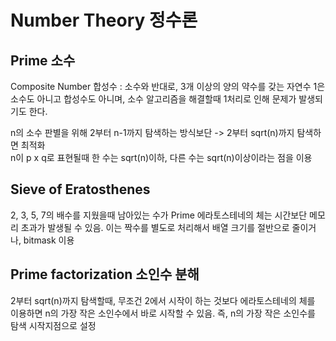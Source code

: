<h1>Number Theory 정수론</h1>

<h2>Prime 소수</h2>
Composite Number 합성수 : 소수와 반대로, 3개 이상의 양의 약수를 갖는 자연수   
1은 소수도 아니고 합성수도 아니며, 소수 알고리즘을 해결할때 1처리로 인해 문제가 발생되기도 한다.  

n의 소수 판별을 위해 2부터 n-1까지 탐색하는 방식보단 -> 2부터 sqrt(n)까지 탐색하면 최적화  
n이 p x q로 표현될때 한 수는 sqrt(n)이하, 다른 수는 sqrt(n)이상이라는 점을 이용   

<h2>Sieve of Eratosthenes</h2>
2, 3, 5, 7의 배수를 지웠을때 남아있는 수가 Prime   
에라토스테네의 체는 시간보단 메모리 초과가 발생될 수 있음.   
이는 짝수를 별도로 처리해서 배열 크기를 절반으로 줄이거나, bitmask 이용   

<h2>Prime factorization 소인수 분해</h2>
2부터 sqrt(n)까지 탐색할때, 무조건 2에서 시작이 하는 것보다 에라토스테네의 체를 이용하면 n의 가장 작은 소인수에서 바로 시작할 수 있음.   
즉, n의 가장 작은 소인수를 탐색 시작지점으로 설정   
